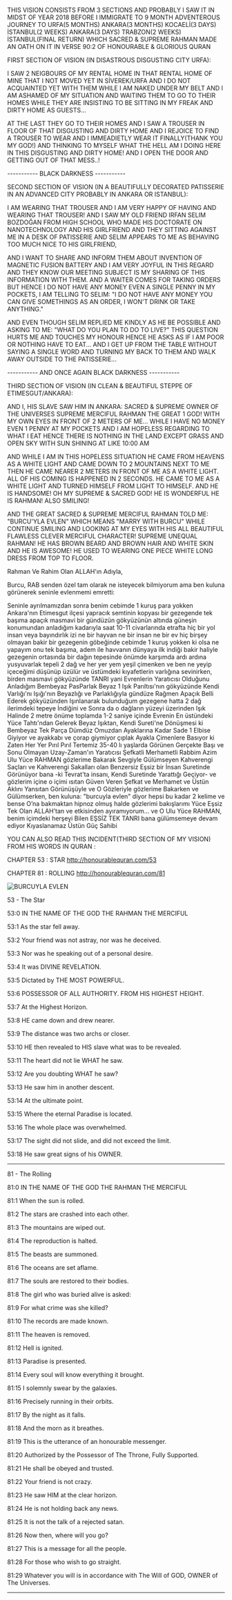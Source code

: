 THIS VISION CONSISTS FROM 3 SECTIONS AND PROBABLY I SAW IT IN MIDST OF YEAR 2018 BEFORE I IMMIGRATE TO 9 MONTH ADVENTEROUS JOURNEY TO URFA(5 MONTHS) ANKARA(3 MONTHS) KOCAELİ(3 DAYS) İSTANBUL(2 WEEKS) ANKARA(3 DAYS) TRABZON(2 WEEKS) İSTANBUL(FINAL RETURN) WHICH SACRED & SUPREME RAHMAN MADE AN OATH ON IT IN VERSE 90:2 OF HONOURABLE & GLORIOUS QURAN

FIRST SECTION OF VISION (IN DISASTROUS DISGUSTING CITY URFA):

I SAW 2 NEIGBOURS OF MY RENTAL HOME IN THAT RENTAL HOME OF MINE THAT I NOT MOVED YET IN SİVEREK/URFA AND I DO NOT ACQUAINTED YET WITH THEM WHILE I AM NAKED UNDER MY BELT AND I AM ASHAMED OF MY SITUATION AND WAITING THEM TO GO TO THEIR HOMES WHILE THEY ARE INSISTING TO BE SITTING IN MY FREAK AND DIRTY HOME AS GUESTS...

AT THE LAST THEY GO TO THEIR HOMES AND I SAW A TROUSER IN FLOOR OF THAT DISGUSTING AND DIRTY HOME AND I REJOICE TO FIND A TROUSER TO WEAR AND I IMMEADIETLY WEAR IT FINALLY(THANK YOU MY GOD!) AND THINKING TO MYSELF WHAT THE HELL AM I DOING HERE IN THIS DISGUSTING AND DIRTY HOME! AND I OPEN THE DOOR AND GETTING OUT OF THAT MESS..!

----------- BLACK DARKNESS -----------

SECOND SECTION OF VISION (IN A BEAUTIFULLY DECORATED PATISSERIE IN AN ADVANCED CITY PROBABLY IN ANKARA OR ISTANBUL):

I AM WEARING THAT TROUSER AND I AM VERY HAPPY OF HAVING AND WEARING THAT TROUSER! AND I SAW MY OLD FRIEND IRFAN SELIM BOZDOĞAN FROM HIGH SCHOOL WHO MADE HIS DOCTORATE ON NANOTECHNOLOGY AND HIS GIRLFRIEND AND THEY SITTING AGAINST ME IN A DESK OF PATISSERIE AND SELIM APPEARS TO ME AS BEHAVING TOO MUCH NICE TO HIS GIRLFRIEND,

AND I WANT TO SHARE AND INFORM THEM ABOUT INVENTION OF MAGNETIC FUSION BATTERY AND I AM VERY JOYFUL IN THIS REGARD AND THEY KNOW OUR MEETING SUBJECT IS MY SHARING OF THIS INFORMATION WITH THEM. AND A WAITER COMES FOR TAKING ORDERS BUT HENCE I DO NOT HAVE ANY MONEY EVEN A SINGLE PENNY IN MY POCKETS, I AM TELLING TO SELIM: "I DO NOT HAVE ANY MONEY YOU CAN GIVE SOMETHINGS AS AN ORDER, I WON'T DRINK OR TAKE ANYTHING."

AND EVEN THOUGH SELIM REPLIED ME KINDLY AS HE BE POSSIBLE AND ASKING TO ME: "WHAT DO YOU PLAN TO DO TO LIVE?" THIS QUESTION HURTS ME AND TOUCHES MY HONOUR HENCE HE ASKS AS IF I AM POOR OR NOTHING HAVE TO EAT... AND I GET UP FROM THE TABLE WITHOUT SAYING A SINGLE WORD AND TURNING MY BACK TO THEM AND WALK AWAY OUTSIDE TO THE PATISSERIE...

----------- AND ONCE AGAIN BLACK DARKNESS -----------

THIRD SECTION OF VISION (IN CLEAN & BEAUTIFUL STEPPE OF ETIMESGUT/ANKARA):

AND I, HIS SLAVE SAW HIM IN ANKARA: SACRED & SUPREME OWNER OF THE UNIVERSES SUPREME MERCIFUL RAHMAN THE GREAT 1 GOD! WITH MY OWN EYES IN FRONT OF 2 METERS OF ME... WHILE I HAVE NO MONEY EVEN 1 PENNY AT MY POCKETS AND I AM HOPELESS REGARDING TO WHAT I EAT HENCE THERE IS NOTHING IN THE LAND EXCEPT GRASS AND OPEN SKY WITH SUN SHINING AT LIKE 10:00 AM

AND WHILE I AM IN THIS HOPELESS SITUATION HE CAME FROM HEAVENS AS A WHITE LIGHT AND CAME DOWN TO 2 MOUNTAINS NEXT TO ME THEN HE CAME NEARER 2 METERS IN FRONT OF ME AS A WHITE LIGHT. ALL OF HIS COMING IS HAPPENED IN 2 SECONDS. HE CAME TO ME AS A WHITE LIGHT AND TURNED HIMSELF FROM LIGHT TO HIMSELF. AND HE IS HANDSOME! OH MY SUPREME & SACRED GOD! HE IS WONDERFUL HE IS RAHMAN! ALSO SMILING!

AND THE GREAT SACRED & SUPREME MERCIFUL RAHMAN TOLD ME: "BURCU'YLA EVLEN" WHICH MEANS "MARRY WITH BURCU" WHILE CONTINUE SMILING AND LOOKING AT MY EYES WITH HIS ALL BEAUTIFUL FLAWLESS CLEVER MERCIFUL CHARACTER! SUPREME UNEQUAL RAHMAN! HE HAS BROWN BEARD AND BROWN HAIR AND WHITE SKIN AND HE IS AWESOME! HE USED TO WEARING ONE PIECE WHITE LONG DRESS FROM TOP TO FLOOR.

Rahman Ve Rahim Olan ALLAH'ın Adıyla,

Burcu, RAB senden özel tam olarak ne isteyecek bilmiyorum ama ben kuluna görünerek seninle evlenmemi emretti:

Seninle ayrılmamızdan sonra benim cebimde 1 kuruş para yokken Ankara'nın Etimesgut ilçesi yapracık semtinin kopyası bir gezegende tek başıma apaçık masmavi bir gündüzün gökyüzünün altında güneşin konumundan anladığım kadarıyla saat 10-11 civarlarında etrafta hiç bir yol insan veya bayındırlık izi ne bir hayvan ne bir insan ne bir ev hiç birşey olmayan bakir bir gezegenin göbeğinde cebimde 1 kuruş yokken ki olsa ne yapayım onu tek başıma, adem ile havvanın dünyaya ilk indiği bakir haliyle gezegenin ortasında bir dağın tepesinde önümde karşımda ardı ardına yusyuvarlak tepeli 2 dağ ve her yer yem yeşil çimenken ve ben ne yeyip içeceğimi düşünüp üzülür ve üstümdeki kıyafetlerin varlığına sevinirken, birden masmavi gökyüzünde TANRI yani Evrenlerin Yaratıcısı Olduğunu Anladığım Bembeyaz PasParlak Beyaz 1 Işık Parıltısı'nın gökyüzünde Kendi Varlığı'nı Işığı'nın Beyazlığı ve Parlaklığıyla gündüze Rağmen Apaçık Belli Ederek gökyüzünden Işınlanarak bulunduğum gezegene hatta 2 dağ ilerimdeki tepeye İndiğini ve Sonra da o dağların yüzeyi üzerinden Işık Halinde 2 metre önüme toplamda 1-2 saniye içinde Evrenin En üstündeki Yüce Tahtı'ndan Gelerek Beyaz Işıktan, Kendi Sureti'ne Dönüşmesi ki Bembeyaz Tek Parça Dümdüz Omuzdan Ayaklarına Kadar Sade 1 Elbise Giyiyor ve ayakkabı ve çorap giymiyor çıplak Ayakla Çimenlere Basıyor ki Zaten Her Yer Pırıl Pırıl Tertemiz 35-40 lı yaşlarda Görünen Gerçekte Başı ve Sonu Olmayan Uzay-Zaman'ın Yaratıcısı Şefkatli Merhametli Rabbim Azim Ulu Yüce RAHMAN gözlerime Bakarak Sevgiyle Gülümseyen Kahverengi Saçları ve Kahverengi Sakalları olan Benzersiz Eşsiz bir İnsan Suretinde Görünüyor bana -ki Tevrat'ta insanı, Kendi Suretinde Yarattığı Geçiyor- ve gözlerim içine o içimi ısıtan Güven Veren Şefkat ve Merhamet ve Üstün Aklını Yansıtan Görünüşüyle ve O Gözleriyle gözlerime Bakarken ve Gülümserken, ben kuluna: "burcuyla evlen" diyor hepsi bu kadar 2 kelime ve bense O’na bakmaktan hipnoz olmuş halde gözlerimi bakışlarımı Yüce Eşsiz Tek Olan ALLAH’tan ve etkisinden ayıramıyorum... ve O Ulu Yüce RAHMAN, benim içimdeki herşeyi Bilen EŞSİZ TEK TANRI bana gülümsemeye devam ediyor Kıyaslanamaz Üstün Güç Sahibi

YOU CAN ALSO READ THIS INCIDENT(THIRD SECTION OF MY VISION) FROM HIS WORDS IN QURAN :

CHAPTER 53 : STAR http://honourablequran.com/53

CHAPTER 81 : ROLLING http://honourablequran.com/81

![BURCUYLA EVLEN](https://raw.githubusercontent.com/aWordFromALLAH/Revelations_of_Supreme_Rahman/main/Burcuyla%20evlen/burcuyla_evlen.jpeg)

53 - The Star

53:0 IN THE NAME OF THE GOD THE RAHMAN THE MERCIFUL

53:1 As the star fell away.

53:2 Your friend was not astray, nor was he deceived.

53:3 Nor was he speaking out of a personal desire.

53:4 It was DIVINE REVELATION.

53:5 Dictated by THE MOST POWERFUL.

53:6 POSSESSOR OF ALL AUTHORITY. FROM HIS HIGHEST HEIGHT.

53:7 At the Highest Horizon.

53:8 HE came down and drew nearer.

53:9 The distance was two archs or closer.

53:10 HE then revealed to HIS slave what was to be revealed.

53:11 The heart did not lie WHAT he saw.

53:12 Are you doubting WHAT he saw?

53:13 He saw him in another descent.

53:14 At the ultimate point.

53:15 Where the eternal Paradise is located.

53:16 The whole place was overwhelmed.

53:17 The sight did not slide, and did not exceed the limit.

53:18 He saw great signs of his OWNER.

----------------------------------------------

81 - The Rolling
 
81:0 IN THE NAME OF THE GOD THE RAHMAN THE MERCIFUL 
 
81:1 When the sun is rolled. 
 
81:2 The stars are crashed into each other. 
 
81:3 The mountains are wiped out. 
 
81:4 The reproduction is halted. 
 
81:5 The beasts are summoned. 
 
81:6 The oceans are set aflame. 
 
81:7 The souls are restored to their bodies. 
 
81:8 The girl who was buried alive is asked: 
 
81:9 For what crime was she killed? 
 
81:10 The records are made known. 
 
81:11 The heaven is removed. 
 
81:12 Hell is ignited. 
 
81:13 Paradise is presented. 
 
81:14 Every soul will know everything it brought. 
 
81:15 I solemnly swear by the galaxies. 
 
81:16 Precisely running in their orbits. 
 
81:17 By the night as it falls. 
 
81:18 And the morn as it breathes. 
 
81:19 This is the utterance of an honourable messenger. 
 
81:20 Authorized by the Possessor of The Throne, Fully Supported. 
 
81:21 He shall be obeyed and trusted. 
 
81:22 Your friend is not crazy. 
 
81:23 He saw HIM at the clear horizon. 
 
81:24 He is not holding back any news. 
 
81:25 It is not the talk of a rejected satan. 
 
81:26 Now then, where will you go? 
 
81:27 This is a message for all the people. 
 
81:28 For those who wish to go straight. 
 
81:29 Whatever you will is in accordance with The Will of GOD, OWNER of The Universes.

----------------------------------------------
